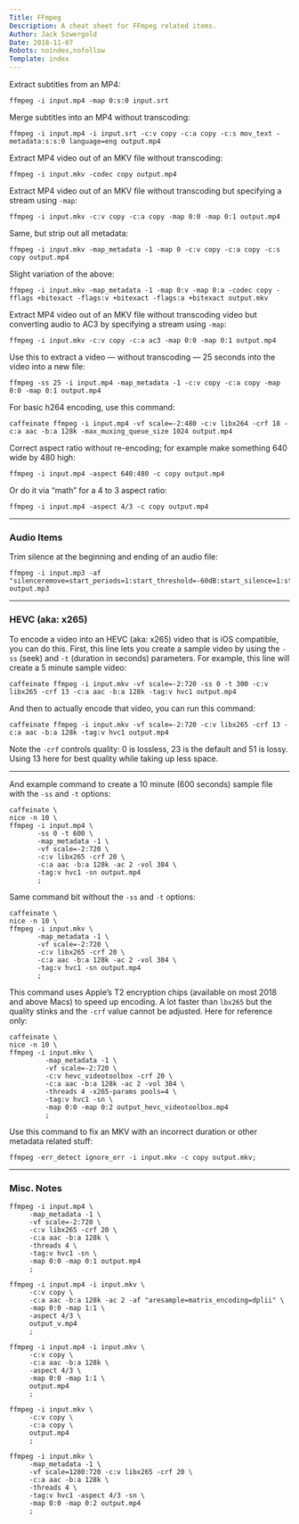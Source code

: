 ```yaml
---
Title: FFmpeg
Description: A cheat sheet for FFmpeg related items.
Author: Jack Szwergold
Date: 2018-11-07
Robots: noindex,nofollow
Template: index
---
```


Extract subtitles from an MP4:

    ffmpeg -i input.mp4 -map 0:s:0 input.srt

Merge subtitles into an MP4 without transcoding:

    ffmpeg -i input.mp4 -i input.srt -c:v copy -c:a copy -c:s mov_text -metadata:s:s:0 language=eng output.mp4

Extract MP4 video out of an MKV file without transcoding:

    ffmpeg -i input.mkv -codec copy output.mp4

Extract MP4 video out of an MKV file without transcoding but specifying a stream using `-map`:

    ffmpeg -i input.mkv -c:v copy -c:a copy -map 0:0 -map 0:1 output.mp4

Same, but strip out all metadata:

    ffmpeg -i input.mkv -map_metadata -1 -map 0 -c:v copy -c:a copy -c:s copy output.mp4

Slight variation of the above:

    ffmpeg -i input.mkv -map_metadata -1 -map 0:v -map 0:a -codec copy -fflags +bitexact -flags:v +bitexact -flags:a +bitexact output.mkv

Extract MP4 video out of an MKV file without transcoding video but converting audio to AC3 by specifying a stream using `-map`:

    ffmpeg -i input.mkv -c:v copy -c:a ac3 -map 0:0 -map 0:1 output.mp4

Use this to extract a video — without transcoding — 25 seconds into the video into a new file:

    ffmpeg -ss 25 -i input.mp4 -map_metadata -1 -c:v copy -c:a copy -map 0:0 -map 0:1 output.mp4

For basic h264 encoding, use this command:

    caffeinate ffmpeg -i input.mp4 -vf scale=-2:480 -c:v libx264 -crf 18 -c:a aac -b:a 128k -max_muxing_queue_size 1024 output.mp4

Correct aspect ratio without re-encoding; for example make something 640 wide by 480 high:

	ffmpeg -i input.mp4 -aspect 640:480 -c copy output.mp4

Or do it via “math” for a 4 to 3 aspect ratio:

	ffmpeg -i input.mp4 -aspect 4/3 -c copy output.mp4

***

### Audio Items

Trim silence at the beginning and ending of an audio file:

    ffmpeg -i input.mp3 -af "silenceremove=start_periods=1:start_threshold=-60dB:start_silence=1:stop_periods=1:stop_silence=1:detection=peak" output.mp3

***

### HEVC (aka: x265)

To encode a video into an HEVC (aka: x265) video that is iOS compatible, you can do this. First, this line lets you create a sample video by using the `-ss` (seek) and `-t` (duration in seconds) parameters. For example, this line will create a 5 minute sample video:

    caffeinate ffmpeg -i input.mkv -vf scale=-2:720 -ss 0 -t 300 -c:v libx265 -crf 13 -c:a aac -b:a 128k -tag:v hvc1 output.mp4

And then to actually encode that video, you can run this command:

    caffeinate ffmpeg -i input.mkv -vf scale=-2:720 -c:v libx265 -crf 13 -c:a aac -b:a 128k -tag:v hvc1 output.mp4

Note the `-crf` controls quality: 0 is lossless, 23 is the default and 51 is lossy. Using 13 here for best quality while taking up less space.

***

And example command to create a 10 minute (600 seconds) sample file with the `-ss` and `-t` options:

    caffeinate \
    nice -n 10 \
    ffmpeg -i input.mp4 \
           -ss 0 -t 600 \
           -map_metadata -1 \
           -vf scale=-2:720 \
           -c:v libx265 -crf 20 \
           -c:a aac -b:a 128k -ac 2 -vol 384 \
           -tag:v hvc1 -sn output.mp4
           ;

Same command bit without the `-ss` and `-t` options:

    caffeinate \
    nice -n 10 \
    ffmpeg -i input.mkv \
           -map_metadata -1 \
           -vf scale=-2:720 \
           -c:v libx265 -crf 20 \
           -c:a aac -b:a 128k -ac 2 -vol 384 \
           -tag:v hvc1 -sn output.mp4
           ;

This command uses Apple’s T2 encryption chips (available on most 2018 and above Macs) to speed up encoding. A lot faster than `lbx265` but the quality stinks and the `-crf` value cannot be adjusted. Here for reference only:

    caffeinate \
    nice -n 10 \
    ffmpeg -i input.mkv \
             -map_metadata -1 \
             -vf scale=-2:720 \
             -c:v hevc_videotoolbox -crf 20 \
             -c:a aac -b:a 128k -ac 2 -vol 384 \
             -threads 4 -x265-params pools=4 \
             -tag:v hvc1 -sn \
             -map 0:0 -map 0:2 output_hevc_videotoolbox.mp4
             ;

Use this command to fix an MKV with an incorrect duration or other metadata related stuff:

    ffmpeg -err_detect ignore_err -i input.mkv -c copy output.mkv;

***

### Misc. Notes

    ffmpeg -i input.mp4 \
         -map_metadata -1 \
         -vf scale=-2:720 \
         -c:v libx265 -crf 20 \
         -c:a aac -b:a 128k \
         -threads 4 \
         -tag:v hvc1 -sn \
         -map 0:0 -map 0:1 output.mp4
         ;

    ffmpeg -i input.mp4 -i input.mkv \
         -c:v copy \
         -c:a aac -b:a 128k -ac 2 -af "aresample=matrix_encoding=dplii" \
         -map 0:0 -map 1:1 \
         -aspect 4/3 \
         output_v.mp4
         ;

    ffmpeg -i input.mp4 -i input.mkv \
         -c:v copy \
         -c:a aac -b:a 128k \
         -aspect 4/3 \
         -map 0:0 -map 1:1 \
         output.mp4
         ;

    ffmpeg -i input.mkv \
         -c:v copy \
         -c:a copy \
         output.mp4
         ;

    ffmpeg -i input.mkv \
         -map_metadata -1 \
         -vf scale=1280:720 -c:v libx265 -crf 20 \
         -c:a aac -b:a 128k \
         -threads 4 \
         -tag:v hvc1 -aspect 4/3 -sn \
         -map 0:0 -map 0:2 output.mp4
         ;
